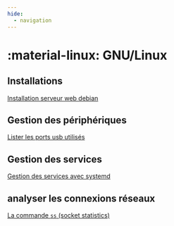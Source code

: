 ```yaml
---
hide:
  - navigation
---
```


# :material-linux: GNU/Linux
## Installations
[Installation serveur web debian](gnu_linux/install_srv_web_debian.md)
## Gestion des périphériques
[Lister les ports usb utilisés](gnu_linux/list_usb.md)
## Gestion des services
[Gestion des services avec systemd](gnu_linux/systemd.md)
## analyser les connexions réseaux
[La commande `ss` (socket statistics)](gnu_linux/commande_ss.md)
